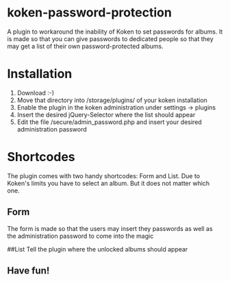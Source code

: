 koken-password-protection
=========================

A plugin to workaround the inability of Koken to set passwords for albums. It is made so that you can give passwords to dedicated people so that they may get a list of their own password-protected albums.

# Installation

1. Download :-)
2. Move that directory into /storage/plugins/ of your koken installation
3. Enable the plugin in the koken administration under settings -> plugins
4. Insert the desired jQuery-Selector where the list should appear
5. Edit the file /secure/admin_password.php and insert your desired administration password

# Shortcodes
The plugin comes with two handy shortcodes: Form and List. Due to Koken's limits you have to select an album. But it does not matter which one.

## Form
The form is made so that the users may insert they passwords as well as the administration password to come into the magic

##List
Tell the plugin where the unlocked albums should appear

## Have fun!

